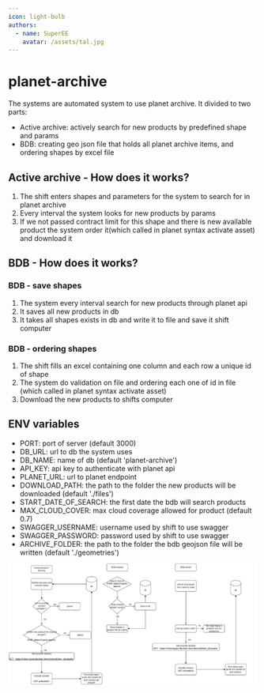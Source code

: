 ```yaml
---
icon: light-bulb
authors:
  - name: SuperEE
    avatar: /assets/tal.jpg
---
```



# planet-archive

The systems are automated system to use planet archive.
It divided to two parts: 
- Active archive: actively search for new products by predefined shape and params
- BDB: creating geo json file that holds all planet archive items, and ordering shapes by excel file

## Active archive - How does it works?

1. The shift enters shapes and parameters for the system to search for in planet archive 
2. Every interval the system looks for new products by params
3. If we not passed contract limit for this shape and there is new available product the system order it(which called in planet syntax activate asset) and download it

## BDB - How does it works?

### BDB - save shapes

1. The system every interval search for new products through planet api
2. It saves all new products in db
3. It takes all shapes exists in db and write it to file and save it shift computer

### BDB - ordering shapes

1. The shift fills an excel containing one column and each row a unique id of shape
2. The system do validation on file and ordering each one of id in file (which called in planet syntax activate asset)
3. Download the new products to shifts computer

## ENV variables

- PORT: port of server (default 3000)
- DB_URL: url to db the system uses
- DB_NAME: name of db (default 'planet-archive')
- API_KEY: api key to authenticate with planet api
- PLANET_URL: url to planet endpoint
- DOWNLOAD_PATH: the path to the folder the new products will be downloaded (default './files')
- START_DATE_OF_SEARCH: the first date the bdb will search products 
- MAX_CLOUD_COVER: max cloud coverage allowed for product (default 0.7)
- SWAGGER_USERNAME: username used by shift to use swagger
- SWAGGER_PASSWORD: password used by shift to use swagger
- ARCHIVE_FOLDER: the path to the folder the bdb geojson file will be written (default './geometries')

![Planet archive interval](/assets/planet-archive.jpg)
